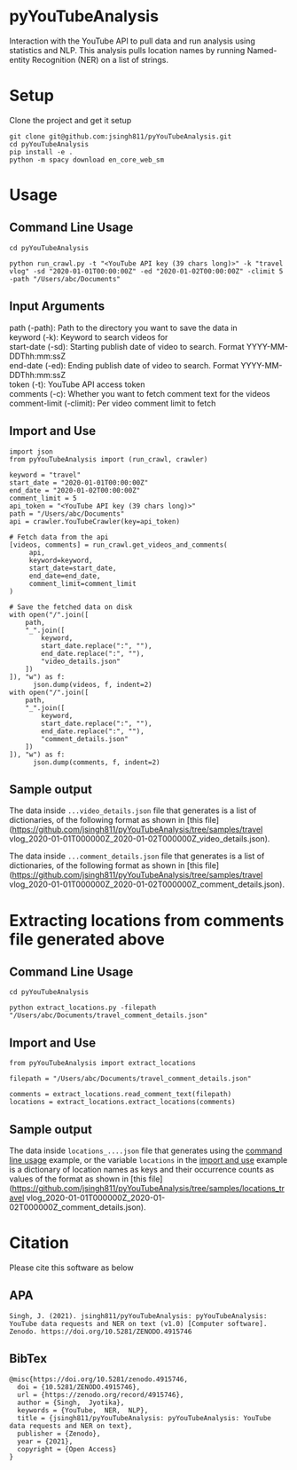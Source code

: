 # pyYouTubeAnalysis
Interaction with the YouTube API to pull data and run analysis using statistics and NLP. This analysis pulls location names by running Named-entity Recognition (NER) on a list of strings. 

# Setup
Clone the project and get it setup

```
git clone git@github.com:jsingh811/pyYouTubeAnalysis.git
cd pyYouTubeAnalysis
pip install -e .
python -m spacy download en_core_web_sm
```

# Usage

## Command Line Usage

```
cd pyYouTubeAnalysis
```

```
python run_crawl.py -t "<YouTube API key (39 chars long)>" -k "travel vlog" -sd "2020-01-01T00:00:00Z" -ed "2020-01-02T00:00:00Z" -climit 5 -path "/Users/abc/Documents"
```

## Input Arguments

path (-path): Path to the directory you want to save the data in  
keyword (-k): Keyword to search videos for  
start-date (-sd): Starting publish date of video to search. Format YYYY-MM-DDThh:mm:ssZ  
end-date (-ed): Ending publish date of video to search. Format YYYY-MM-DDThh:mm:ssZ  
token (-t): YouTube API access token  
comments (-c): Whether you want to fetch comment text for the videos  
comment-limit (-climit): Per video comment limit to fetch  


## Import and Use

```
import json
from pyYouTubeAnalysis import (run_crawl, crawler)

keyword = "travel"
start_date = "2020-01-01T00:00:00Z"
end_date = "2020-01-02T00:00:00Z"
comment_limit = 5
api_token = "<YouTube API key (39 chars long)>"
path = "/Users/abc/Documents"
api = crawler.YouTubeCrawler(key=api_token)

# Fetch data from the api
[videos, comments] = run_crawl.get_videos_and_comments(
     api,
     keyword=keyword,
     start_date=start_date,
     end_date=end_date,
     comment_limit=comment_limit
)

# Save the fetched data on disk
with open("/".join([
    path,
    "_".join([
        keyword,
        start_date.replace(":", ""),
        end_date.replace(":", ""),
        "video_details.json"
    ])
]), "w") as f:
      json.dump(videos, f, indent=2)
with open("/".join([
    path,
    "_".join([
        keyword,
        start_date.replace(":", ""),
        end_date.replace(":", ""),
        "comment_details.json"
    ])
]), "w") as f:
      json.dump(comments, f, indent=2)
```
## Sample output  

The data inside `...video_details.json` file that generates is a list of dictionaries, of the following format as shown in [this file](https://github.com/jsingh811/pyYouTubeAnalysis/tree/samples/travel vlog_2020-01-01T000000Z_2020-01-02T000000Z_video_details.json).  

The data inside `...comment_details.json` file that generates is a list of dictionaries, of the following format as shown in [this file](https://github.com/jsingh811/pyYouTubeAnalysis/tree/samples/travel vlog_2020-01-01T000000Z_2020-01-02T000000Z_comment_details.json).

# Extracting locations from comments file generated above

## Command Line Usage

```
cd pyYouTubeAnalysis
```

```
python extract_locations.py -filepath "/Users/abc/Documents/travel_comment_details.json"
```  

## Import and Use

```
from pyYouTubeAnalysis import extract_locations

filepath = "/Users/abc/Documents/travel_comment_details.json"

comments = extract_locations.read_comment_text(filepath)
locations = extract_locations.extract_locations(comments)
```

## Sample output  

The data inside `locations_....json` file that generates using the [command line usage](https://github.com/jsingh811/pyYouTubeAnalysis#command-line-usage-1) example, or the variable `locations` in the [import and use](https://github.com/jsingh811/pyYouTubeAnalysis#import-and-use-1) example is a dictionary of location names as keys and their occurrence counts as values of the format as shown in [this file](https://github.com/jsingh811/pyYouTubeAnalysis/tree/samples/locations_travel vlog_2020-01-01T000000Z_2020-01-02T000000Z_comment_details.json).

# Citation 

Please cite this software as below

## APA

```
Singh, J. (2021). jsingh811/pyYouTubeAnalysis: pyYouTubeAnalysis: YouTube data requests and NER on text (v1.0) [Computer software]. Zenodo. https://doi.org/10.5281/ZENODO.4915746
```

## BibTex 

```
@misc{https://doi.org/10.5281/zenodo.4915746,
  doi = {10.5281/ZENODO.4915746},
  url = {https://zenodo.org/record/4915746},
  author = {Singh,  Jyotika},
  keywords = {YouTube,  NER,  NLP},
  title = {jsingh811/pyYouTubeAnalysis: pyYouTubeAnalysis: YouTube data requests and NER on text},
  publisher = {Zenodo},
  year = {2021},
  copyright = {Open Access}
}
```
